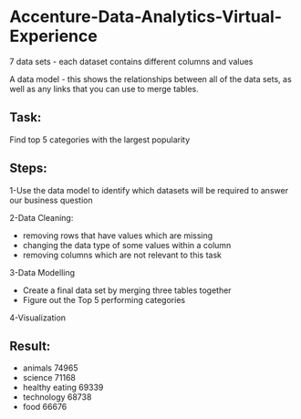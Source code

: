 # Accenture-Data-Analytics-Virtual-Experience

7 data sets - each dataset contains different columns and values

A data model - this shows the relationships between all of the data sets, as well as any links that you can use to merge tables.

## Task:

Find top 5 categories with the largest popularity
 
## Steps:
 
1-Use the data model to identify which datasets will be required to answer our business question 
 
2-Data Cleaning:

* removing rows that have values which are missing
* changing the data type of some values within a column
* removing columns which are not relevant to this task

3-Data Modelling

* Create a final data set by merging three tables together
* Figure out the Top 5 performing categories

4-Visualization

## Result:

* animals           74965
* science           71168
* healthy eating    69339
* technology        68738
* food              66676
